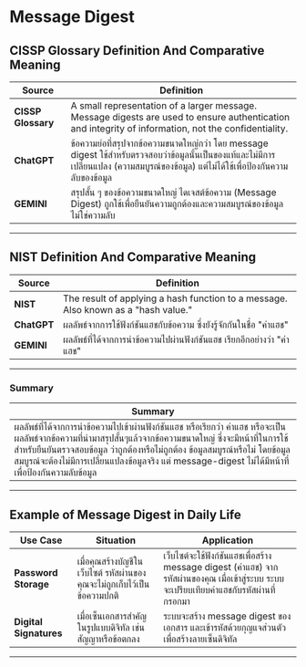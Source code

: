 # Message Digest

## CISSP Glossary Definition And Comparative Meaning

| **Source**          | **Definition**                                                                                     |
|----------------------|---------------------------------------------------------------------------------------------------|
| **CISSP Glossary**   | A small representation of a larger message. Message digests are used to ensure authentication and integrity of information, not the confidentiality. |
| **ChatGPT**          | ข้อความย่อที่สรุปจากข้อความขนาดใหญ่กว่า โดย message digest ใช้สำหรับตรวจสอบว่าข้อมูลนั้นเป็นของแท้และไม่มีการเปลี่ยนแปลง (ความสมบูรณ์ของข้อมูล) แต่ไม่ได้ใช้เพื่อป้องกันความลับของข้อมูล |
| **GEMINI**           | สรุปสั้น ๆ ของข้อความขนาดใหญ่ ไดเจสต์ข้อความ (Message Digest) ถูกใช้เพื่อยืนยันความถูกต้องและความสมบูรณ์ของข้อมูล ไม่ใช่ความลับ |

---

## NIST Definition And Comparative Meaning

| **Source**          | **Definition**                                                                                     |
|----------------------|---------------------------------------------------------------------------------------------------|
| **NIST**             | The result of applying a hash function to a message. Also known as a "hash value."               |
| **ChatGPT**          | ผลลัพธ์จากการใช้ฟังก์ชันแฮชกับข้อความ ซึ่งยังรู้จักกันในชื่อ "ค่าแฮช"                             |
| **GEMINI**           | ผลลัพธ์ที่ได้จากการนำข้อความไปผ่านฟังก์ชันแฮช เรียกอีกอย่างว่า "ค่าแฮช"                           |

---

### Summary

| **Summary** |
|-------------|
| ผลลัพธ์ที่ได้จากการนำข้อความไปเข้าผ่านฟังก์ชันแฮช หรือเรียกว่า ค่าแฮช  หรือจะเป็นผลลัพธ์จากข้อความที่นำมาสรุปสั้นๆแล้วจากข้อความขนาดใหญ่ ซึ่งจะมีหน้าที่ในการใช้สำหรับยืนยันตรวจสอบข้อมูล ว่าถูกต้องหรือไม่ถูกต้อง ข้อมูลสมบูรณ์หรือไม่ โดยข้อมูลสมบูรณ์จะต้องไม่มีการเปลี่ยนแปลงข้อมูลจริง แต่ message-digest ไม่ได้มีหน้าที่เพื่อป้องกันความลับข้อมูล |

---

## Example of Message Digest in Daily Life

| **Use Case**          | **Situation**                                                                                     | **Application**                                                                                                                                 |
|------------------------|---------------------------------------------------------------------------------------------------|-------------------------------------------------------------------------------------------------------------------------------------------------|
| **Password Storage**   | เมื่อคุณสร้างบัญชีในเว็บไซต์ รหัสผ่านของคุณจะไม่ถูกเก็บไว้เป็นข้อความปกติ                        | เว็บไซต์จะใช้ฟังก์ชันแฮชเพื่อสร้าง message digest (ค่าแฮช) จากรหัสผ่านของคุณ เมื่อเข้าสู่ระบบ ระบบจะเปรียบเทียบค่าแฮชกับรหัสผ่านที่กรอกมา |
| **Digital Signatures** | เมื่อเซ็นเอกสารสำคัญในรูปแบบดิจิทัล เช่น สัญญาหรือข้อตกลง                                       | ระบบจะสร้าง message digest ของเอกสาร และเข้ารหัสด้วยกุญแจส่วนตัวเพื่อสร้างลายเซ็นดิจิทัล                                                     |

---

